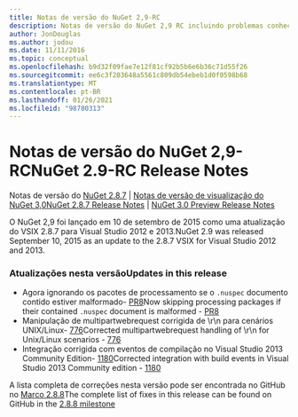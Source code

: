 ```yaml
---
title: Notas de versão do NuGet 2,9-RC
description: Notas de versão do NuGet 2,9 RC incluindo problemas conhecidos, correções de bugs, recursos adicionados e DCRs.
author: JonDouglas
ms.author: jodou
ms.date: 11/11/2016
ms.topic: conceptual
ms.openlocfilehash: b9d32f09fae7e12f81cf92b5b6e6b36c71d55f26
ms.sourcegitcommit: ee6c3f203648a5561c809db54ebeb1d0f0598b68
ms.translationtype: MT
ms.contentlocale: pt-BR
ms.lasthandoff: 01/26/2021
ms.locfileid: "98780313"
---
```

# <a name="nuget-29-rc-release-notes"></a><span data-ttu-id="359e9-103">Notas de versão do NuGet 2,9-RC</span><span class="sxs-lookup"><span data-stu-id="359e9-103">NuGet 2.9-RC Release Notes</span></span>

<span data-ttu-id="359e9-104">Notas de versão do [NuGet 2.8.7](../release-notes/nuget-2.8.7.md)  |  [Notas de versão de visualização do NuGet 3,0](../release-notes/nuget-3.0-preview.md)</span><span class="sxs-lookup"><span data-stu-id="359e9-104">[NuGet 2.8.7 Release Notes](../release-notes/nuget-2.8.7.md) | [NuGet 3.0 Preview Release Notes](../release-notes/nuget-3.0-preview.md)</span></span>

<span data-ttu-id="359e9-105">O NuGet 2,9 foi lançado em 10 de setembro de 2015 como uma atualização do VSIX 2.8.7 para Visual Studio 2012 e 2013.</span><span class="sxs-lookup"><span data-stu-id="359e9-105">NuGet 2.9 was released September 10, 2015 as an update to the 2.8.7 VSIX for Visual Studio 2012 and 2013.</span></span>

### <a name="updates-in-this-release"></a><span data-ttu-id="359e9-106">Atualizações nesta versão</span><span class="sxs-lookup"><span data-stu-id="359e9-106">Updates in this release</span></span>

* <span data-ttu-id="359e9-107">Agora ignorando os pacotes de processamento se o `.nuspec` documento contido estiver malformado- [PR8](https://github.com/NuGet/NuGet2/pull/8)</span><span class="sxs-lookup"><span data-stu-id="359e9-107">Now skipping processing packages if their contained `.nuspec` document is malformed - [PR8](https://github.com/NuGet/NuGet2/pull/8)</span></span>
* <span data-ttu-id="359e9-108">Manipulação de multipartwebrequest corrigida de \r\n para cenários UNIX/Linux- [776](https://github.com/NuGet/Home/issues/776)</span><span class="sxs-lookup"><span data-stu-id="359e9-108">Corrected multipartwebrequest handling of \r\n for Unix/Linux scenarios - [776](https://github.com/NuGet/Home/issues/776)</span></span>
* <span data-ttu-id="359e9-109">Integração corrigida com eventos de compilação no Visual Studio 2013 Community Edition- [1180](https://github.com/NuGet/Home/issues/1180)</span><span class="sxs-lookup"><span data-stu-id="359e9-109">Corrected integration with build events in Visual Studio 2013 Community edition - [1180](https://github.com/NuGet/Home/issues/1180)</span></span>


<span data-ttu-id="359e9-110">A lista completa de correções nesta versão pode ser encontrada no GitHub no [Marco 2.8.8](https://github.com/NuGet/Home/issues?q=milestone%3A2.8.8+is%3Aclosed)</span><span class="sxs-lookup"><span data-stu-id="359e9-110">The complete list of fixes in this release can be found on GitHub in the [2.8.8 milestone](https://github.com/NuGet/Home/issues?q=milestone%3A2.8.8+is%3Aclosed)</span></span>
